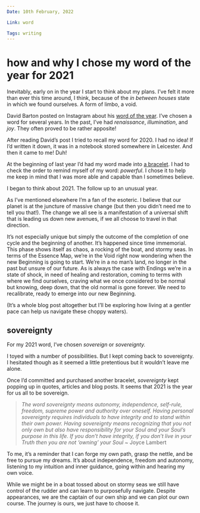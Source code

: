 ```yaml
---
Date: 10th February, 2022

Link: word

Tags: writing
---
```


# how and why I chose my word of the year for 2021

Inevitably, early on in the year I start to think about my plans. I’ve felt it more than ever this time around, I think, because of the _in between houses_ state in which we found ourselves. A form of limbo, a void.

David Barton posted on Instagram about his [word of the year](https://www.instagram.com/p/CJTrJyWgHw7/?utm_source=ig_web_copy_link). I’ve chosen a word for several years. In the past, I’ve had _renaissance_, _illumination_, and _joy_. They often proved to be rather apposite!

After reading David’s post I tried to recall my word for 2020. I had no idea! If I’d written it down, it was in a notebook stored somewhere in Leicester. And then it came to me! Duh!

At the beginning of last year I’d had my word made into [a bracelet](https://www.etsy.com/uk/listing/617021936/morse-code-bracelet-personalised). I had to check the order to remind myself of my word: _powerful_. I chose it to help me keep in mind that I was more able and capable than I sometimes believe.

I began to think about 2021. The follow up to an unusual year.

As I’ve mentioned elsewhere I’m a fan of the esoteric. I believe that our planet is at the juncture of massive change (but then you didn’t need me to tell you that!). The change we all see is a manifestation of a universal shift that is leading us down new avenues, if we all choose to travel in that direction.

It’s not especially unique but simply the outcome of the completion of one cycle and the beginning of another. It’s happened since time immemorial. This phase shows itself as chaos, a rocking of the boat, and stormy seas. In terms of the Essence Map, we’re in the Void right now wondering when the new Beginning is going to start. We’re in a no man’s land, no longer in the past but unsure of our future. As is always the case with Endings we’re in a state of shock, in need of healing and restoration, coming to terms with where we find ourselves, craving what we once considered to be normal but knowing, deep down, that the old normal is gone forever. We need to recalibrate, ready to emerge into our new Beginning.

(It’s a whole blog post altogether but I’ll be exploring how living at a gentler pace can help us navigate these choppy waters).

## sovereignty

For my 2021 word, I’ve chosen _sovereign_ or _sovereignty._

I toyed with a number of possibilities. But I kept coming back to sovereignty. I hesitated though as it seemed a little pretentious but it wouldn’t leave me alone.

Once I’d committed and purchased another bracelet, _sovereignty_ kept popping up in quotes, articles and blog posts. It seems that 2021 is the year for us all to be sovereign.

> _The word sovereignty means autonomy, independence, self-rule, freedom, supreme power and authority over oneself. Having personal sovereignty requires individuals to have integrity and to stand within their own power. Having sovereignty means recognizing that you not only own but also have responsibility for your Soul and your Soul’s purpose in this life. If you don’t have integrity, if you don’t live in your Truth then you are not ‘owning’ your Soul ~_ Joyce Lambert

To me, it’s a reminder that I can forge my own path, grasp the nettle, and be free to pursue my dreams. It’s about independence, freedom and autonomy, listening to my intuition and inner guidance, going within and hearing my own voice.

While we might be in a boat tossed about on stormy seas we still have control of the rudder and can learn to purposefully navigate. Despite appearances, we are the captain of our own ship and we can plot our own course. The journey is ours, we just have to choose it.